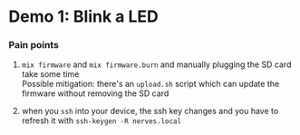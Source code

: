# Demo 1: Blink a LED

### Pain points

1. `mix firmware` and `mix firmware.burn` and manually plugging the SD card take some time \
    Possible mitigation: there's an `upload.sh` script which can update the firmware
    without removing the SD card

1. when you `ssh` into your device, the ssh key changes and you have to refresh it 
    with `ssh-keygen -R nerves.local`